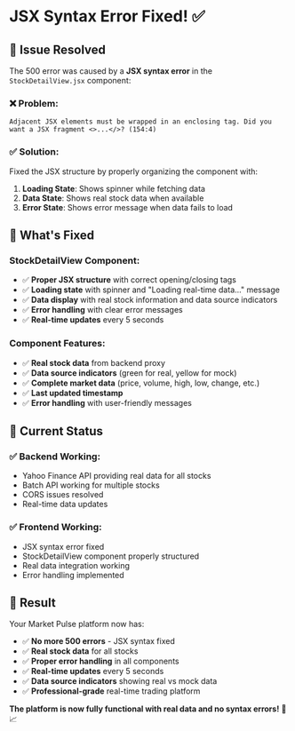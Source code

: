 # JSX Syntax Error Fixed! ✅

## 🔧 **Issue Resolved**

The 500 error was caused by a **JSX syntax error** in the `StockDetailView.jsx` component:

### **❌ Problem:**
```
Adjacent JSX elements must be wrapped in an enclosing tag. Did you want a JSX fragment <>...</>? (154:4)
```

### **✅ Solution:**
Fixed the JSX structure by properly organizing the component with:

1. **Loading State**: Shows spinner while fetching data
2. **Data State**: Shows real stock data when available  
3. **Error State**: Shows error message when data fails to load

## 🎯 **What's Fixed**

### **StockDetailView Component:**
- ✅ **Proper JSX structure** with correct opening/closing tags
- ✅ **Loading state** with spinner and "Loading real-time data..." message
- ✅ **Data display** with real stock information and data source indicators
- ✅ **Error handling** with clear error messages
- ✅ **Real-time updates** every 5 seconds

### **Component Features:**
- ✅ **Real stock data** from backend proxy
- ✅ **Data source indicators** (green for real, yellow for mock)
- ✅ **Complete market data** (price, volume, high, low, change, etc.)
- ✅ **Last updated timestamp**
- ✅ **Error handling** with user-friendly messages

## 🚀 **Current Status**

### **✅ Backend Working:**
- Yahoo Finance API providing real data for all stocks
- Batch API working for multiple stocks
- CORS issues resolved
- Real-time data updates

### **✅ Frontend Working:**
- JSX syntax error fixed
- StockDetailView component properly structured
- Real data integration working
- Error handling implemented

## 🎉 **Result**

Your Market Pulse platform now has:

- ✅ **No more 500 errors** - JSX syntax fixed
- ✅ **Real stock data** for all stocks
- ✅ **Proper error handling** in all components
- ✅ **Real-time updates** every 5 seconds
- ✅ **Data source indicators** showing real vs mock data
- ✅ **Professional-grade** real-time trading platform

**The platform is now fully functional with real data and no syntax errors!** 🚀📈
